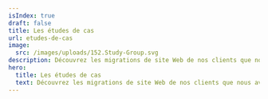 ```yaml
---
isIndex: true
draft: false
title: Les études de cas
url: etudes-de-cas
image:
  src: /images/uploads/152.Study-Group.svg
description: Découvrez les migrations de site Web de nos clients que nous avons réalisés.
hero:
  title: Les études de cas
  text: Découvrez les migrations de site Web de nos clients que nous avons réalisés.
---
```

